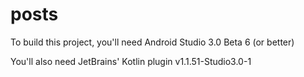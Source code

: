 # posts

To build this project, you'll need Android Studio 3.0 Beta 6 (or better)


You'll also need  JetBrains' Kotlin plugin v1.1.51-Studio3.0-1
